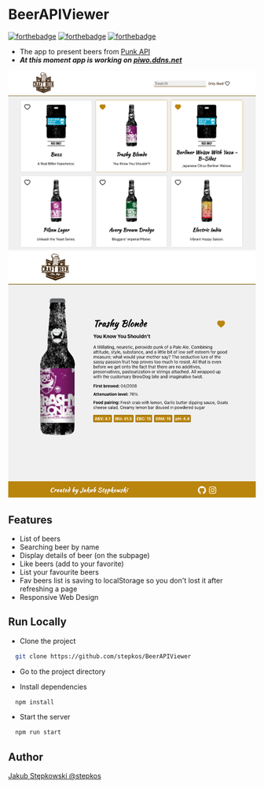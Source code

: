 # BeerAPIViewer

[![forthebadge](https://forthebadge.com/images/badges/built-with-love.svg)](https://forthebadge.com)
[![forthebadge](https://forthebadge.com/images/badges/ages-18.svg)](https://forthebadge.com)
[![forthebadge](https://forthebadge.com/images/badges/uses-css.svg)](https://forthebadge.com)

- The app to present beers from [Punk API](https://punkapi.com/documentation/v2)
- ***At this moment app is working on [piwo.ddns.net](http://piwo.ddns.net/)***

<img src="https://github.com/stepkos/BeerAPIViewer/blob/main/docs/screens/desktop-catalog.png" alt="Desktop catalog">
<img src="https://github.com/stepkos/BeerAPIViewer/blob/main/docs/screens/desktop-details.png" alt="Desktop details">

## Features
- List of beers
- Searching beer by name
- Display details of beer (on the subpage)
- Like beers (add to your favorite)
- List your favourite beers
- Fav beers list is saving to localStorage so you don't lost it after refreshing a page
- Responsive Web Design

## Run Locally
- Clone the project
```bash
  git clone https://github.com/stepkos/BeerAPIViewer
```

- Go to the project directory

- Install dependencies
```bash
  npm install
```

- Start the server
```bash
  npm run start
```

## Author
[Jakub Stępkowski @stepkos](https://www.github.com/stepkos)
